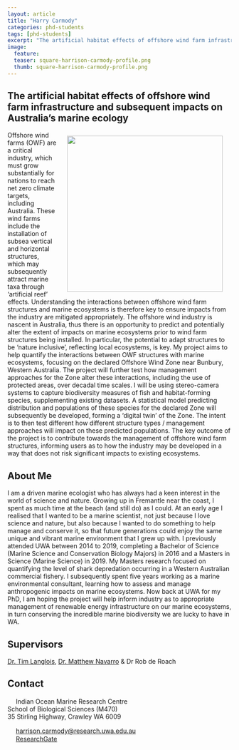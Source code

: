 ```yaml
---
layout: article
title: "Harry Carmody"
categories: phd-students
tags: [phd-students]
excerpt: "The artificial habitat effects of offshore wind farm infrastructure and subsequent impacts on Australia’s marine ecology"
image:
  feature: 
  teaser: square-harrison-carmody-profile.png
  thumb: square-harrison-carmody-profile.png
---
```

## The artificial habitat effects of offshore wind farm infrastructure and subsequent impacts on Australia’s marine ecology
<img src='/images/square-harrison-carmody-profile.png' align='right' width="350" hspace="20" vspace="10">

Offshore wind farms (OWF) are a critical industry, which must grow substantially for nations to reach net zero climate targets, including Australia. These wind farms include the installation of subsea vertical and horizontal structures, which may subsequently attract marine taxa through ‘artificial reef’ effects. Understanding the interactions between offshore wind farm structures and marine ecosystems is therefore key to ensure impacts from the industry are mitigated appropriately. The offshore wind industry is nascent in Australia, thus there is an opportunity to predict and potentially alter the extent of impacts on marine ecosystems prior to wind farm structures being installed. In particular, the potential to adapt structures to be ‘nature inclusive’, reflecting local ecosystems, is key. My project aims to help quantify the interactions between OWF structures with marine ecosystems, focusing on the declared Offshore Wind Zone near Bunbury, Western Australia. The project will further test how management approaches for the Zone alter these interactions, including the use of protected areas, over decadal time scales. I will be using stereo-camera systems to capture biodiversity measures of fish and habitat-forming species, supplementing existing datasets. A statistical model predicting distribution and populations of these species for the declared Zone will subsequently be developed, forming a ‘digital twin’ of the Zone. The intent is to then test different how different structure types / management approaches will impact on these predicted populations. The key outcome of the project is to contribute towards the management of offshore wind farm structures, informing users as to how the industry may be developed in a way that does not risk significant impacts to existing ecosystems.

## About Me

I am a driven marine ecologist who has always had a keen interest in the world of science and nature. Growing up in Fremantle near the coast, I spent as much time at the beach (and still do) as I could. At an early age I realised that I wanted to be a marine scientist, not just because I love science and nature, but also because I wanted to do something to help manage and conserve it, so that future generations could enjoy the same unique and vibrant marine environment that I grew up with. I previously attended UWA between 2014 to 2019, completing a Bachelor of Science (Marine Science and Conservation Biology Majors) in 2016 and a Masters in Science (Marine Science) in 2019. My Masters research focused on quantifying the level of shark depredation occurring in a Western Australian commercial fishery. I subsequently spent five years working as a marine environmental consultant, learning how to assess and manage anthropogenic impacts on marine ecosystems. Now back at UWA for my PhD, I am hoping the project will help inform industry as to appropriate management of renewable energy infrastructure on our marine ecosystems, in turn conserving the incredible marine biodiversity we are lucky to have in WA. 

## Supervisors

[Dr. Tim Langlois](https://uwamegfisheries.github.io/researchers/tim-langlois/ "Tim Langlois"), [Dr. Matthew Navarro](https://marineecology.io//researchers/matthew-navarro/) & Dr Rob de Roach
## Contact
<img src='/images/icons/building-regular.svg' width="15px"> Indian Ocean Marine Research Centre <br>
School of Biological Sciences (M470)<br>
35 Stirling Highway, Crawley WA 6009

<img src='/images/icons/envelope-regular.svg' width="15px"> <a href="mailto:harrison.carmody@research.uwa.edu.au"> harrison.carmody@research.uwa.edu.au</a><br>
<img src='/images/icons/researchgate-brands.svg' width="15px"> <a href="(https://www.researchgate.net/profile/Harrison-Carmody)"> ResearchGate</a><br>
